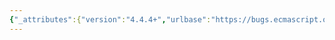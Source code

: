 ```yaml
---
{"_attributes":{"version":"4.4.4+","urlbase":"https://bugs.ecmascript.org/","maintainer":"dherman@mozilla.com"},"bug":{"bug_id":3759,"creation_ts":"2015-02-05 13:21:00 -0800","short_desc":"8.1.1.2.4 InitializeBinding: Unreachable method ?","delta_ts":"2015-02-19 19:11:00 -0800","product":"Draft for 6th Edition","component":"technical issue","version":"Rev 32: February 2, 2015 Draft","rep_platform":"All","op_sys":"All","bug_status":"RESOLVED","resolution":"FIXED","priority":"Normal","bug_severity":"normal","everconfirmed":true,"reporter":{"uid":"andrebargull","name":"André Bargull"},"assigned_to":{"uid":"allen","name":"Allen Wirfs-Brock"},"long_desc":[{"commentid":12129,"comment_count":0,"who":{"uid":"andrebargull","name":"André Bargull"},"bug_when":"2015-02-05 13:21:50 -0800","thetext":"8.1.1.2.4 InitializeBinding (N,V)\n\nInitializeBinding for object environment records seems to be unreachable. \nAlso applies to steps 4-6 of 8.1.1.4.4 InitializeBinding.\n\n\n(I still need to look at this more closely, but I think my assumption is correct. It kind of depends how the remaining EvalDeclaration bugs were resolved. Filing now so I don't forget about this later.)"},{"commentid":12781,"comment_count":1,"who":{"uid":"allen","name":"Allen Wirfs-Brock"},"bug_when":"2015-02-16 13:40:12 -0800","thetext":"It's reachable from CreateGlobalVarBinding and"},{"commentid":12783,"comment_count":2,"who":{"uid":"andrebargull","name":"André Bargull"},"bug_when":"2015-02-16 13:48:47 -0800","thetext":"(In reply to Allen Wirfs-Brock from comment #1)\n> It's reachable from CreateGlobalVarBinding and\n\nBut CreateGlobalVarBinding step 3.c should probably be removed because it's a no-op (CreateMutableBinding in step 3.a already initializes the object env binding to undefined)."},{"commentid":12785,"comment_count":3,"who":{"uid":"andrebargull","name":"André Bargull"},"bug_when":"2015-02-16 13:57:37 -0800","thetext":"(No-op is not quite correct when Realm.[[globalThis]] is a Proxy, because in that case the Put call in InitializeBinding -> SetMutableBinding is observable)"},{"commentid":12786,"comment_count":4,"who":{"uid":"allen","name":"Allen Wirfs-Brock"},"bug_when":"2015-02-16 14:03:07 -0800","thetext":"(In reply to André Bargull from comment #2)\n> (In reply to Allen Wirfs-Brock from comment #1)\n> > It's reachable from CreateGlobalVarBinding and\n> \n> But CreateGlobalVarBinding step 3.c should probably be removed because it's\n> a no-op (CreateMutableBinding in step 3.a already initializes the object env\n> binding to undefined).\n\nIt set the value of the property to undefined, but it doesn't record that the binding has been initialized. \n\nThe abstract definitions of CreateMutableBinding and CreateImmutableBinding in table 15 says they create uninitialized bindings. I want of their usages in algorithm to conform to that. \n\nThe note that I just added to 8.1.1.1.4. points out that the Creates are always immediately followed by the an InitializeBinding so implementation don't actually have to track the initialization state."},{"commentid":12788,"comment_count":5,"who":{"uid":"andrebargull","name":"André Bargull"},"bug_when":"2015-02-16 14:10:50 -0800","thetext":"(In reply to Allen Wirfs-Brock from comment #4)\n> (In reply to André Bargull from comment #2)\n> > (In reply to Allen Wirfs-Brock from comment #1)\n> > > It's reachable from CreateGlobalVarBinding and\n> > \n> > But CreateGlobalVarBinding step 3.c should probably be removed because it's\n> > a no-op (CreateMutableBinding in step 3.a already initializes the object env\n> > binding to undefined).\n> \n> It set the value of the property to undefined, but it doesn't record that\n> the binding has been initialized. \n> \n> The abstract definitions of CreateMutableBinding and CreateImmutableBinding\n> in table 15 says they create uninitialized bindings. I want of their usages\n> in algorithm to conform to that. \n> \n> The note that I just added to 8.1.1.1.4. points out that the Creates are\n> always immediately followed by the an InitializeBinding so implementation\n> don't actually have to track the initialization state.\n\nDoes it make sense to remove 8.1.1.2.4 InitializeBinding step 4?"},{"commentid":12791,"comment_count":6,"who":{"uid":"allen","name":"Allen Wirfs-Brock"},"bug_when":"2015-02-16 16:33:43 -0800","thetext":"(In reply to André Bargull from comment #5)\n> (In reply to Allen Wirfs-Brock from comment #4)\n\n> > \n> > The note that I just added to 8.1.1.1.4. points out that the Creates are\n> > always immediately followed by the an InitializeBinding so implementation\n> > don't actually have to track the initialization state.\n> \n> Does it make sense to remove 8.1.1.2.4 InitializeBinding step 4?\n\nActually, what might make more sense would be to put in an explicit Put() call into 8.1.1.4.18 so that a proxy like mentioned in comment #3 traces the expected traps.\n\nBTW, if you haven't seen it, you should check out https://bugs.ecmascript.org/show_bug.cgi?id=78"},{"commentid":12940,"comment_count":7,"who":{"uid":"allen","name":"Allen Wirfs-Brock"},"bug_when":"2015-02-18 15:27:39 -0800","thetext":"fixed in rev34 editor's draft\n\nadded the Put in 8.1.1.4.18"},{"commentid":13086,"comment_count":8,"who":{"uid":"allen","name":"Allen Wirfs-Brock"},"bug_when":"2015-02-19 19:11:00 -0800","thetext":"fixed in rev34"}]}}
---
```

